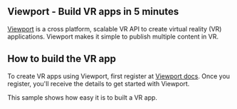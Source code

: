 ## Viewport - Build VR apps in 5 minutes

[Viewport](https://viewportvr.co) is a cross platform, scalable VR API to create virtual reality (VR) applications. Viewport makes it simple to publish multiple content in VR.

## How to build the VR app

To create VR apps using Viewport, first register at [Viewport docs](http://docs.viewportvr.co). Once you register, you'll receive the details to get started with Viewport.

This sample shows how easy it is to built a VR app.